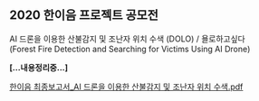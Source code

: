 ## 2020 한이음 프로젝트 공모전  
AI 드론을 이용한 산불감지 및 조난자 위치 수색 (DOLO) / 욜로하고싶다  
(Forest Fire Detection and Searching for Victims Using AI Drone)   
  
**[...내용정리중...]**

[한이음 최종보고서_AI 드론을 이용한 산불감지 및 조난자 위치 수색.pdf](https://github.com/110w110/2020_Hanium/files/6969775/_AI.pdf)
